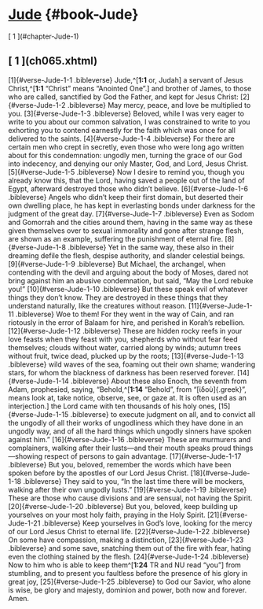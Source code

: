 # [Jude](ch001.xhtml) {#book-Jude}

<div id="chapterlinks-Jude" class="chapterlinks">[&nbsp;1&nbsp;](#chapter-Jude-1) </div>

<h2 class="chaptertitle">[&nbsp;1&nbsp;](ch065.xhtml)<span><span id="chapter-Jude-1"></span></span></h2>
 
[1]{#verse-Jude-1-1 .bibleverse} Jude,^[**1:1** or, Judah] a servant of Jesus Christ,^[**1:1** “Christ” means “Anointed One”.] and brother of James, to those who are called, sanctified by God the Father, and kept for Jesus Christ: [2]{#verse-Jude-1-2 .bibleverse} May mercy, peace, and love be multiplied to you.
[3]{#verse-Jude-1-3 .bibleverse} Beloved, while I was very eager to write to you about our common salvation, I was constrained to write to you exhorting you to contend earnestly for the faith which was once for all delivered to the saints. [4]{#verse-Jude-1-4 .bibleverse} For there are certain men who crept in secretly, even those who were long ago written about for this condemnation: ungodly men, turning the grace of our God into indecency, and denying our only Master, God, and Lord, Jesus Christ.
[5]{#verse-Jude-1-5 .bibleverse} Now I desire to remind you, though you already know this, that the Lord, having saved a people out of the land of Egypt, afterward destroyed those who didn’t believe. [6]{#verse-Jude-1-6 .bibleverse} Angels who didn’t keep their first domain, but deserted their own dwelling place, he has kept in everlasting bonds under darkness for the judgment of the great day. [7]{#verse-Jude-1-7 .bibleverse} Even as Sodom and Gomorrah and the cities around them, having in the same way as these given themselves over to sexual immorality and gone after strange flesh, are shown as an example, suffering the punishment of eternal fire.
[8]{#verse-Jude-1-8 .bibleverse} Yet in the same way, these also in their dreaming defile the flesh, despise authority, and slander celestial beings. [9]{#verse-Jude-1-9 .bibleverse} But Michael, the archangel, when contending with the devil and arguing about the body of Moses, dared not bring against him an abusive condemnation, but said, “May the Lord rebuke you!” [10]{#verse-Jude-1-10 .bibleverse} But these speak evil of whatever things they don’t know. They are destroyed in these things that they understand naturally, like the creatures without reason. [11]{#verse-Jude-1-11 .bibleverse} Woe to them! For they went in the way of Cain, and ran riotously in the error of Balaam for hire, and perished in Korah’s rebellion. [12]{#verse-Jude-1-12 .bibleverse} These are hidden rocky reefs in your love feasts when they feast with you, shepherds who without fear feed themselves; clouds without water, carried along by winds; autumn trees without fruit, twice dead, plucked up by the roots; [13]{#verse-Jude-1-13 .bibleverse} wild waves of the sea, foaming out their own shame; wandering stars, for whom the blackness of darkness has been reserved forever. [14]{#verse-Jude-1-14 .bibleverse} About these also Enoch, the seventh from Adam, prophesied, saying, “Behold,^[**1:14** “Behold”, from “[ἰδοὺ]{.greek}”, means look at, take notice, observe, see, or gaze at. It is often used as an interjection.] the Lord came with ten thousands of his holy ones, [15]{#verse-Jude-1-15 .bibleverse} to execute judgment on all, and to convict all the ungodly of all their works of ungodliness which they have done in an ungodly way, and of all the hard things which ungodly sinners have spoken against him.” [16]{#verse-Jude-1-16 .bibleverse} These are murmurers and complainers, walking after their lusts—and their mouth speaks proud things—showing respect of persons to gain advantage.
[17]{#verse-Jude-1-17 .bibleverse} But you, beloved, remember the words which have been spoken before by the apostles of our Lord Jesus Christ. [18]{#verse-Jude-1-18 .bibleverse} They said to you, “In the last time there will be mockers, walking after their own ungodly lusts.” [19]{#verse-Jude-1-19 .bibleverse} These are those who cause divisions and are sensual, not having the Spirit. [20]{#verse-Jude-1-20 .bibleverse} But you, beloved, keep building up yourselves on your most holy faith, praying in the Holy Spirit. [21]{#verse-Jude-1-21 .bibleverse} Keep yourselves in God’s love, looking for the mercy of our Lord Jesus Christ to eternal life. [22]{#verse-Jude-1-22 .bibleverse} On some have compassion, making a distinction, [23]{#verse-Jude-1-23 .bibleverse} and some save, snatching them out of the fire with fear, hating even the clothing stained by the flesh. [24]{#verse-Jude-1-24 .bibleverse} Now to him who is able to keep them^[**1:24** TR and NU read “you”] from stumbling, and to present you faultless before the presence of his glory in great joy, [25]{#verse-Jude-1-25 .bibleverse} to God our Savior, who alone is wise, be glory and majesty, dominion and power, both now and forever. Amen. 
